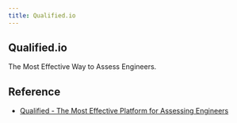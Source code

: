```yaml
---
title: Qualified.io
---
```


## Qualified.io
The Most Effective Way to Assess Engineers.


## Reference
* [Qualified \- The Most Effective Platform for Assessing Engineers](https://www.qualified.io/)
